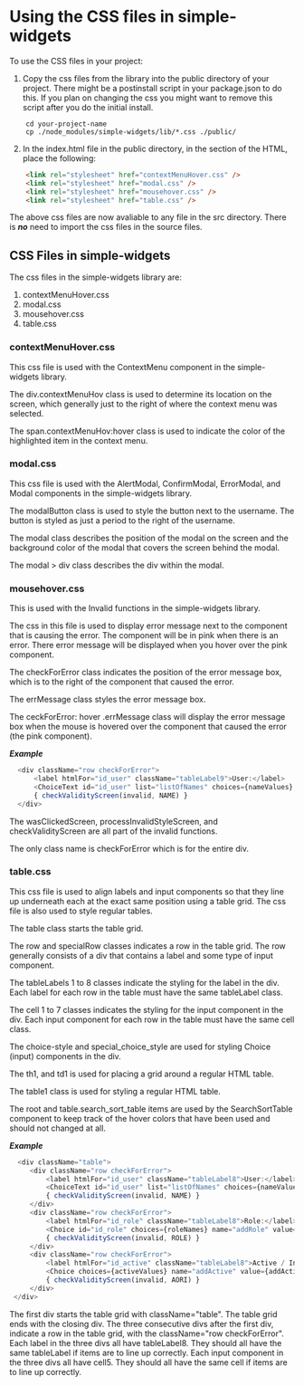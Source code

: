 # Using the CSS files in simple-widgets

To use the CSS files in your project:

1.  Copy the css files from the library into the public directory of your project.  There might be a postinstall script in your package.json to do this.  If you plan on changing the css you might want to remove this script after you do the initial install.
```
    cd your-project-name
    cp ./node_modules/simple-widgets/lib/*.css ./public/
```
2.  In the index.html file in the public directory, in the <head> section of the HTML, place the following:
```html
    <link rel="stylesheet" href="contextMenuHover.css" />
    <link rel="stylesheet" href="modal.css" />
    <link rel="stylesheet" href="mousehover.css" />
    <link rel="stylesheet" href="table.css" />
```

The above css files are now avaliable to any file in the src directory.  There is ***no*** need to import the css files in the source files.

## CSS Files in simple-widgets

The css files in the simple-widgets library are:
1.  contextMenuHover.css
2.  modal.css
3.  mousehover.css
4.  table.css
  
### contextMenuHover.css
  
  This css file is used with the ContextMenu component in the simple-widgets library.
  
  The div.contextMenuHov class is used to determine its location on the screen, which generally just to the right of where the context menu was selected.
  
  The span.contextMenuHov:hover class is used to indicate the color of the highlighted item in the context menu.
  
### modal.css
  
  This css file is used with the AlertModal, ConfirmModal, ErrorModal, and Modal components in the simple-widgets library.
  
  The modalButton class is used to style the button next to the username.  The button is styled as just a period to the right of the username.

  The modal class describes the position of the modal on the screen and the background color of the modal that covers the screen behind the modal.

  The modal > div class describes the div within the modal.
  
### mousehover.css
  
  This is used with the Invalid functions in the simple-widgets library.
  
  The css in this file is used to display error message next to the component that is causing the error.  The component will be in pink when there is an error.  There error message will be displayed when you hover over the pink component.
  
  The checkForError class indicates the position of the error message box, which is to the right of the component that caused the error.
  
  The errMessage class styles the error message box.
  
  The ceckForError: hover .errMessage class will display the error message box when the mouse is hovered over the component that caused the error (the pink component).
  
  ***Example***
  
  ```javascript
    <div className="row checkForError">
        <label htmlFor="id_user" className="tableLabel9">User:</label>
        <ChoiceText id="id_user" list="listOfNames" choices={nameValues} name="addUser" value={addUser} className="cell5" onChange={(event) => processName(event.target.value)} onClick={() => wasClickedScreen(invalid, NAME, setInvalid)} style={processInvalidStyleScreen(invalid, NAME)} disabled={error} />
        { checkValidityScreen(invalid, NAME) }
    </div>
```

The wasClickedScreen, processInvalidStyleScreen, and checkValidityScreen are all part of the invalid functions.
      
The only class name is checkForError which is for the entire div.
      
### table.css
      
   This css file is used to align labels and input components so that they line up underneath each at the exact same position using a table grid.  The css file is also used to style regular tables.
   
   The table class starts the table grid.
      
   The row and specialRow classes indicates a row in the table grid.  The row generally consists of a div that contains a label and some type of input component.
      
   The tableLabels 1 to 8 classes indicate the styling for the label in the div.  Each label for each row in the table must have the same tableLabel class.
      
   The cell 1 to 7 classes indicates the styling for the input component in the div.  Each input component for each row in the table must have the same cell class.
      
   The choice-style and special_choice_style are used for styling Choice (input) components in the div.
      
   The th1, and td1 is used for placing a grid around a regular HTML table.
      
   The table1 class is used for styling a regular HTML table.
      
   The root and table.search_sort_table items are used by the SearchSortTable component to keep track of the hover colors that have been used and should not changed at all.
      
   ***Example***
   ```javascript
     <div className="table">
        <div className="row checkForError">
            <label htmlFor="id_user" className="tableLabel8">User:</label>
            <ChoiceText id="id_user" list="listOfNames" choices={nameValues} name="addUser" value={addUser} className="cell5" onChange={(event) => processName(event.target.value)} onClick={() => wasClickedScreen(invalid, NAME, setInvalid)} style={processInvalidStyleScreen(invalid, NAME)} disabled={error} />
            { checkValidityScreen(invalid, NAME) }
        </div>
        <div className="row checkForError">
            <label htmlFor="id_role" className="tableLabel8">Role:</label>
            <Choice id="id_role" choices={roleNames} name="addRole" value={addRole} onChange={(event) => setAddRole(event.target.value)} onClick={() => wasClickedScreen(invalid, ROLE, setInvalid)} className="cell5"  disabled={error} style={processInvalidStyleScreen(invalid, ROLE)} />
            { checkValidityScreen(invalid, ROLE) }
        </div>
        <div className="row checkForError">
            <label htmlFor="id_active" className="tableLabel8">Active / Inactive:</label>
            <Choice choices={activeValues} name="addActive" value={addActive} onChange={(event) => setAddActive(event.target.value)} onClick={() => wasClickedScreen(invalid, AORI, setInvalid)} className="cell5"  disabled={error} style={processInvalidStyleScreen(invalid, AORI)} />
            { checkValidityScreen(invalid, AORI) }
        </div>
    </div>
   ```
The first div starts the table grid with className="table".  The table grid ends with the closing div.
The three consecutive divs after the first div, indicate a row in the table grid, with the className="row checkForError".
Each label in the three divs all have tableLabel8.  They should all have the same tableLabel if items are to line up correctly.
Each input component in the three divs all have cell5.  They should all have the same cell if items are to line up correctly.


   
